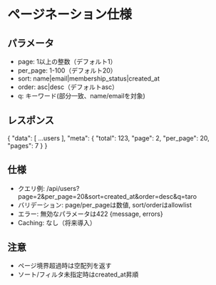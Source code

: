 # ページネーション仕様

## パラメータ
- page: 1以上の整数（デフォルト1）
- per_page: 1-100（デフォルト20）
- sort: name|email|membership_status|created_at
- order: asc|desc（デフォルトasc）
- q: キーワード(部分一致、name/emailを対象)

## レスポンス
{
  "data": [ ...users ],
  "meta": {
    "total": 123,
    "page": 2,
    "per_page": 20,
    "pages": 7
  }
}

## 仕様
- クエリ例: /api/users?page=2&per_page=20&sort=created_at&order=desc&q=taro
- バリデーション: page/per_pageは数値, sort/orderはallowlist
- エラー: 無効なパラメータは422 {message, errors}
- Caching: なし（将来導入）

## 注意
- ページ境界超過時は空配列を返す
- ソート/フィルタ未指定時はcreated_at昇順
